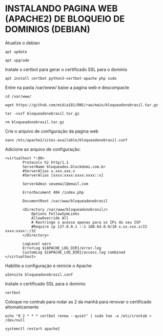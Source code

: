 # INSTALANDO PAGINA WEB (APACHE2) DE BLOQUEIO DE DOMINIOS (DEBIAN)
Atualize o debian
```plaintext
apt update
```
```plaintext
apt upgrade
```
Instale o certbot para gerar o certificado SSL para o dominio
```plaintext
apt install certbot python3-certbot-apache php sudo
```
Entre na pasta /var/www/ baixe a pagina web e descompacte
```plaintext
cd /var/www/
```
```plaintext
wget https://github.com/midia181/DNS/raw/main/bloqueadonobrasil.tar.gz
```
```plaintext
tar -vxzf bloqueadonobrasil.tar.gz
```
```plaintext
rm bloqueadonobrasil.tar.gz
```
Crie o arquivo de configuração da pagina web
```plaintext
nano /etc/apache2/sites-available/bloqueadonobrasil.conf
```
Adicione ao arquivo de configuração:
```plaintext
<virtualhost *:80>
        Protocols h2 http/1.1
        ServerName bloqueados.blockdomi.com.br
        #ServerAlias x.xxx.xxx.x
        #ServerAlias [xxxx:xxxx:xxxx:xxxx::x]
 
        ServerAdmin seuemail@email.com
 
        ErrorDocument 404 /index.php
 
        DocumentRoot /var/www/bloqueadonobrasil
 
        <Directory /var/www/bloqueadonobrasil/>
            Options FollowSymLinks
            AllowOverride All
            # Restringe o acesso apenas para os IPs do seu ISP
            #Require ip 127.0.0.1 ::1 100.64.0.0/10 x.xx.xxx.x/22 xxxx:xxxx::/32
        </Directory>
 
        LogLevel warn
        ErrorLog ${APACHE_LOG_DIR}/error.log
        CustomLog ${APACHE_LOG_DIR}/access.log combined
</virtualhost>
```
Habilite a configuração e reinicie o Apache
```plaintext
a2ensite bloqueadonobrasil.conf
```
Instale o certificado SSL para o dominio
```plaintext
certbot
```
Coloque no contrab para rodar as 2 da manhã para renovar o certificado altomaticamente
```plaintext
echo "0 2 * * * certbot renew --quiet" | sudo tee -a /etc/crontab > /dev/null
```
```plaintext
systemctl restart apache2
```
